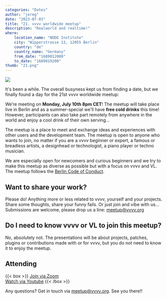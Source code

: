 ```yaml
---
categories: "Dates"
author: "joreg"
date: "2023-07-03"
title: "21. vvvv worldwide meetup"
description: "Realworld and realtime!"
where: 
    location_name: "NODE Institute"
    city: "Wipperstrasse 13, 12055 Berlin"
    country: "de"
    country_name: "Germany"
    from_date: "1689012000"
    to_date: "1689019200"
thumb: "21.png"
---
```


![](21.png) 

It's been a while. The overall busyness kept us from finding a date, but we finally found a day for the 21st vvvv worldwide meetup:

We’re meeting on **Monday, July 10th 8pm CET**! The meetup will take place live in Berlin and as a summer-special we'll have **free cold drinks** this time! However, participants can also take part remotely from anywhere in the world and enjoy a cool drink of their own serving...

The meetup is a place to meet and exchange ideas and experiences with other users and the development team. The meetup is open to anyone who wants to join, no matter if you are a vvvv beginner or expert, a famous or breadless artists, a designhead or technologist, a piano player or techno musician.

We are especially open for newcomers and curious beginners and we try to make this meetup as diverse as possible but with a focus on vvvv and VL. The meetup follows the [Berlin Code of Conduct](https://berlincodeofconduct.org). 

##  Want to share your work?
Please do! Anything more or less related to vvvv, yourself and your projects. Share some thoughts, share your funny fails. Or just join and vibe with us… Submissions are welcome, please drop us a line: meetup@vvvv.org

## Do I need to know vvvv or VL to join this meetup?
No, absolutely not. The presentations will be about projects, patches, plugins or contributions made with or for vvvv, but you do not need to know it to enjoy the meetup.

## Attending
{{< box >}}
[Join via Zoom](https://us06web.zoom.us/j/87981985361?pwd=TmdSRE1ITGlXVXpxMnNoT011Z0VBQT09)  
[Watch via Youtube](https://www.youtube.com/watch?v=bVKJAiVIdlQ)
{{< /box >}}

Any questions? Get in touch via meetup@vvvv.org. See you there!!
